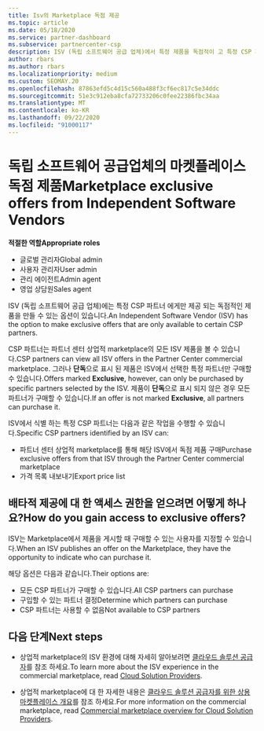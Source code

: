 ```yaml
---
title: Isv의 Marketplace 독점 제공
ms.topic: article
ms.date: 05/18/2020
ms.service: partner-dashboard
ms.subservice: partnercenter-csp
description: ISV (독립 소프트웨어 공급 업체)에서 특정 제품을 독점적이 고 특정 CSP 파트너만 사용할 수 있도록 하는 방법에 대해 알아봅니다.
author: rbars
ms.author: rbars
ms.localizationpriority: medium
ms.custom: SEOMAY.20
ms.openlocfilehash: 87863efd5c4d15c560a488f3cf6ec817c5e34ddc
ms.sourcegitcommit: 51e3c912eba8cfa72733206c0fee22386fbc34aa
ms.translationtype: MT
ms.contentlocale: ko-KR
ms.lasthandoff: 09/22/2020
ms.locfileid: "91000117"
---
```

# <a name="marketplace-exclusive-offers-from-independent-software-vendors"></a><span data-ttu-id="e5fcc-103">독립 소프트웨어 공급업체의 마켓플레이스 독점 제품</span><span class="sxs-lookup"><span data-stu-id="e5fcc-103">Marketplace exclusive offers from Independent Software Vendors</span></span>

<span data-ttu-id="e5fcc-104">**적절한 역할**</span><span class="sxs-lookup"><span data-stu-id="e5fcc-104">**Appropriate roles**</span></span>

- <span data-ttu-id="e5fcc-105">글로벌 관리자</span><span class="sxs-lookup"><span data-stu-id="e5fcc-105">Global admin</span></span>
- <span data-ttu-id="e5fcc-106">사용자 관리자</span><span class="sxs-lookup"><span data-stu-id="e5fcc-106">User admin</span></span>
- <span data-ttu-id="e5fcc-107">관리 에이전트</span><span class="sxs-lookup"><span data-stu-id="e5fcc-107">Admin agent</span></span>
- <span data-ttu-id="e5fcc-108">영업 상담원</span><span class="sxs-lookup"><span data-stu-id="e5fcc-108">Sales agent</span></span>

<span data-ttu-id="e5fcc-109">ISV (독립 소프트웨어 공급 업체)에는 특정 CSP 파트너 에게만 제공 되는 독점적인 제품을 만들 수 있는 옵션이 있습니다.</span><span class="sxs-lookup"><span data-stu-id="e5fcc-109">An Independent Software Vendor (ISV) has the option to make exclusive offers that are only available to certain CSP partners.</span></span>

<span data-ttu-id="e5fcc-110">CSP 파트너는 파트너 센터 상업적 marketplace의 모든 ISV 제품을 볼 수 있습니다.</span><span class="sxs-lookup"><span data-stu-id="e5fcc-110">CSP partners can view all ISV offers in the Partner Center commercial marketplace.</span></span> <span data-ttu-id="e5fcc-111">그러나 **단독**으로 표시 된 제품은 ISV에서 선택한 특정 파트너만 구매할 수 있습니다.</span><span class="sxs-lookup"><span data-stu-id="e5fcc-111">Offers marked **Exclusive**, however, can only be purchased by specific partners selected by the ISV.</span></span> <span data-ttu-id="e5fcc-112">제품이 **단독**으로 표시 되지 않은 경우 모든 파트너가 구매할 수 있습니다.</span><span class="sxs-lookup"><span data-stu-id="e5fcc-112">If an offer is not marked **Exclusive**, all partners can purchase it.</span></span>

<span data-ttu-id="e5fcc-113">ISV에서 식별 하는 특정 CSP 파트너는 다음과 같은 작업을 수행할 수 있습니다.</span><span class="sxs-lookup"><span data-stu-id="e5fcc-113">Specific CSP partners identified by an ISV can:</span></span>

- <span data-ttu-id="e5fcc-114">파트너 센터 상업적 marketplace를 통해 해당 ISV에서 독점 제품 구매</span><span class="sxs-lookup"><span data-stu-id="e5fcc-114">Purchase exclusive offers from that ISV through the Partner Center commercial marketplace</span></span>
- <span data-ttu-id="e5fcc-115">가격 목록 내보내기</span><span class="sxs-lookup"><span data-stu-id="e5fcc-115">Export price list</span></span>

## <a name="how-do-you-gain-access-to-exclusive-offers"></a><span data-ttu-id="e5fcc-116">배타적 제공에 대 한 액세스 권한을 얻으려면 어떻게 하나요?</span><span class="sxs-lookup"><span data-stu-id="e5fcc-116">How do you gain access to exclusive offers?</span></span>

<span data-ttu-id="e5fcc-117">ISV는 Marketplace에서 제품을 게시할 때 구매할 수 있는 사용자를 지정할 수 있습니다.</span><span class="sxs-lookup"><span data-stu-id="e5fcc-117">When an ISV publishes an offer on the Marketplace, they have the opportunity to indicate who can purchase it.</span></span>

<span data-ttu-id="e5fcc-118">해당 옵션은 다음과 같습니다.</span><span class="sxs-lookup"><span data-stu-id="e5fcc-118">Their options are:</span></span>

- <span data-ttu-id="e5fcc-119">모든 CSP 파트너가 구매할 수 있습니다.</span><span class="sxs-lookup"><span data-stu-id="e5fcc-119">All CSP partners can purchase</span></span>
- <span data-ttu-id="e5fcc-120">구입할 수 있는 파트너 결정</span><span class="sxs-lookup"><span data-stu-id="e5fcc-120">Determine which partners can purchase</span></span>
- <span data-ttu-id="e5fcc-121">CSP 파트너는 사용할 수 없음</span><span class="sxs-lookup"><span data-stu-id="e5fcc-121">Not available to CSP partners</span></span>

## <a name="next-steps"></a><span data-ttu-id="e5fcc-122">다음 단계</span><span class="sxs-lookup"><span data-stu-id="e5fcc-122">Next steps</span></span>

- <span data-ttu-id="e5fcc-123">상업적 marketplace의 ISV 환경에 대해 자세히 알아보려면 [클라우드 솔루션 공급자](/azure/marketplace/cloud-solution-providers)를 참조 하세요.</span><span class="sxs-lookup"><span data-stu-id="e5fcc-123">To learn more about the ISV experience in the commercial marketplace, read [Cloud Solution Providers](/azure/marketplace/cloud-solution-providers).</span></span>

- <span data-ttu-id="e5fcc-124">상업적 marketplace에 대 한 자세한 내용은 [클라우드 솔루션 공급자를 위한 상용 마켓플레이스 개요](csp-commercial-marketplace-overview.md)를 참조 하세요.</span><span class="sxs-lookup"><span data-stu-id="e5fcc-124">For more information on the commercial marketplace, read [Commercial marketplace overview for Cloud Solution Providers](csp-commercial-marketplace-overview.md).</span></span>